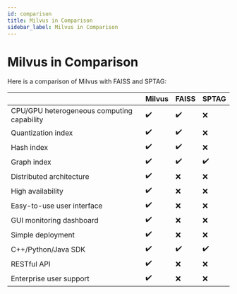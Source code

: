 ```yaml
---
id: comparison
title: Milvus in Comparison
sidebar_label: Milvus in Comparison
---
```


# Milvus in Comparison

Here is a comparison of Milvus with FAISS and SPTAG:

|                                            | Milvus | FAISS | SPTAG |
| ------------------------------------------ | ------ | ----- | ----- |
| CPU/GPU heterogeneous computing capability | ✔️      | ✔️     | ❌     |
| Quantization index                         | ✔️      | ✔️     | ❌     |
| Hash index                                 | ✔️      | ✔️     | ❌     |
| Graph index                                | ✔️      | ✔️     | ✔️     |
| Distributed architecture                   | ✔️      | ❌     | ❌     |
| High availability                          | ✔️      | ❌     | ❌     |
| Easy-to-use user interface                 | ✔️      | ❌     | ❌     |
| GUI monitoring dashboard                   | ✔️      | ❌     | ❌     |
| Simple deployment                          | ✔️      | ❌     | ❌     |
| C++/Python/Java SDK                             | ✔️      | ✔️     | ✔️     |
| RESTful API                                | ✔️      | ❌     | ❌     |
| Enterprise user support                    | ✔️      | ❌     | ❌     |

